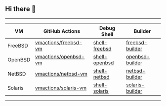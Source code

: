 ## Hi there 👋

----------------------------------------------------------------------------------------------------------------------------------------------------------------------
| VM      | GitHub Actions                                                  |  Debug Shell                                                |  Builder              
|---------|-----------------------------------------------------------------|-------------------------------------------------------------|------------------------------
| FreeBSD | [vmactions/freebsd-vm](https://github.com/vmactions/freebsd-vm) | [shell-freebsd](https://github.com/vmactions/shell-freebsd) | [freebsd-builder](https://github.com/vmactions/freebsd-builder)  |
| OpenBSD |  [vmactions/openbsd-vm](https://github.com/vmactions/openbsd-vm)| [shell-openbsd](https://github.com/vmactions/shell-openbsd) | [openbsd-builder](https://github.com/vmactions/openbsd-builder)  |
| NetBSD  |  [vmactions/netbsd-vm](https://github.com/vmactions/netbsd-vm)  | [shell-netbsd](https://github.com/vmactions/shell-netbsd)   | [netbsd-builder](https://github.com/vmactions/netbsd-builder)  |
| Solaris |  [vmactions/solaris-vm](https://github.com/vmactions/solaris-vm)| [shell-solaris](https://github.com/vmactions/shell-solaris) | [solaris-builder](https://github.com/vmactions/solaris-builder)  |
-------------------------------------------------------------------------------------------------------------------------------------------------------------------








